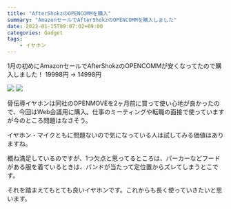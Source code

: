 ```yaml
---
title: "AfterShokzのOPENCOMMを購入"
summary: "AmazonセールでAfterShokzのOPENCOMMを購入しました"
date: 2022-01-15T09:07:02+09:00
categories: Gadget
tags:
    - イヤホン
---
```


1月の初めにAmazonセールでAfterShokzのOPENCOMMが安くなってたので購入しました！
19998円 → 14998円

![](https://dsm01pap001files.storage.live.com/y4m3faRMjedVnBErqlWzcAYWBc2StzyreKPZ6PobNIJuYW9hK2WbAfOxPpmJ4fTrI2y_UZhCoieAYxgvnD132wBkd7cz42y6LMjHSM4bTREAe8ZwNkJ8o26Q95VsSdrQEd8G-FbyjNknG1QlC9rQdZixHMKW9SALQHCKLRFsgxcoDQSbiwB1jpgl7_49lh_lGoS?encodeFailures=1&width=275&height=367)
![](https://dsm01pap001files.storage.live.com/y4mNH7vAbsEtrZJbZqUP8gYlqUgmAee6A0JDQRRTlP2OyvuCecebn9N7lxyD6Ggl-CNrnJkN495bo-gFtJ41prpVPojZH_lfzukocRflRTb78DjyoUDbD0BnSJzh2duiy-DOjq_phih-GJmrSHjPt34KO8zXa_wERHgVihty4Ba7dpOTSgxoIf2X-bmoID6Pbhu?encodeFailures=1&width=275&height=367)

骨伝導イヤホンは同社のOPENMOVEを2ヶ月前に買って使い心地が良かったので、今回はWeb会議用に購入。仕事のミーティングや転職の面接で使っていますが今のところ問題はなさそう。

イヤホン・マイクともに問題ないので気になっている人は試してみる価値はありますね。

概ね満足しているのですが、1つ欠点と思ってるところは、パーカーなどフードがある服を着ているときは、バンドが当たって定位置からズレてしまうとこです。

それを踏まえてもとても良いイヤホンです。これからも長く使っていきたいと思います。
